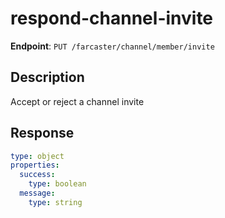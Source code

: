 # respond-channel-invite

**Endpoint**: `PUT /farcaster/channel/member/invite`

## Description
Accept or reject a channel invite

## Response
```yaml
type: object
properties:
  success:
    type: boolean
  message:
    type: string
```
